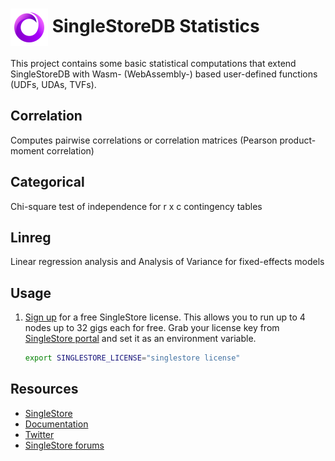 # <img src="https://github.com/singlestore-labs/singlestore-python/blob/main/resources/singlestore-logo.png" height="60" valign="middle"/> SingleStoreDB Statistics

This project contains some basic statistical computations that extend SingleStoreDB with Wasm- (WebAssembly-) based user-defined functions (UDFs, UDAs, TVFs).

## Correlation
Computes pairwise correlations or correlation matrices (Pearson product-moment correlation)
## Categorical
Chi-square test of independence for r x c contingency tables
## Linreg
Linear regression analysis and Analysis of Variance for fixed-effects models


## Usage

1. [Sign up](https://www.singlestore.com/try-free/) for a free SingleStore license. This allows you
   to run up to 4 nodes up to 32 gigs each for free. Grab your license key from
   [SingleStore portal](https://portal.singlestore.com/?utm_medium=osm&utm_source=github) and set it as an environment
   variable.

   ```bash
   export SINGLESTORE_LICENSE="singlestore license"
   ```

## Resources

* [SingleStore](https://singlestore.com)
* [Documentation](https://docs.singlestore.com)
* [Twitter](https://twitter.com/SingleStoreDevs)
* [SingleStore forums](https://www.singlestore.com/forum)
